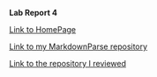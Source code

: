 **Lab Report 4**

[Link to HomePage](https://bobbyyuuuu.github.io/Caramel/index.html)

[Link to my MarkdownParse repository](https://github.com/BobbyYuuuu/markdown-parser)

[Link to the repository I reviewed](https://github.com/httrieu/markdown-parser)


